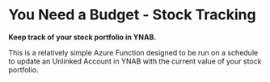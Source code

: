 # You Need a Budget - Stock Tracking
**Keep track of your stock portfolio in YNAB.**

This is a relatively simple Azure Function designed to be run on a schedule to
update an Unlinked Account in YNAB with the current value of your stock portfolio.